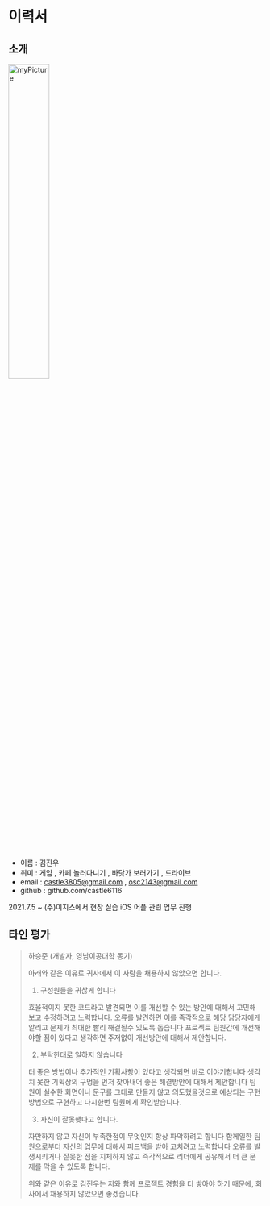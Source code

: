 이력서
======

소개
-----
<img src="/path/img/myPicture.jpg" width="40%" height="40%" alt="myPicture"></img>

+ 이름 : 김진우
+ 취미 : 게임 , 카페 놀러다니기 , 바닷가 보러가기 , 드라이브
+ email : castle3805@gmail.com , osc2143@gmail.com
+ github : github.com/castle6116

2021.7.5 ~ (주)이지스에서 현장 실습 iOS 어플 관련 업무 진행


타인 평가
-----

> 하승준 (개발자, 영남이공대학 동기)
>
> 아래와 같은 이유로 귀사에서 이 사람을 채용하지 않았으면 합니다.
>
>
> 1. 구성원들을 귀찮게 합니다
>
> 효율적이지 못한 코드라고 발견되면 이를 개선할 수 있는 방안에 대해서 고민해보고 수정하려고 노력합니다.
> 오류를 발견하면 이를 즉각적으로 해당 담당자에게 알리고 문제가 최대한 빨리 해결될수 있도록 돕습니다
> 프로젝트 팀원간에 개선해야할 점이 있다고 생각하면 주저없이 개선방안에 대해서 제안합니다.
>
>
> 2. 부탁한대로 일하지 않습니다
>
> 더 좋은 방법이나 추가적인 기획사항이 있다고 생각되면 바로 이야기합니다
> 생각치 못한 기획상의 구멍을 먼저 찾아내어 좋은 해결방안에 대해서 제안합니다
> 팀원이 실수한 화면이나 문구를 그대로 만들지 않고 의도했을것으로 예상되는 구현방법으로  구현하고 다시한번 팀원에게 확인받습니다.
>
>
> 3. 자신이 잘못햇다고 합니다.
>
> 자만하지 않고 자신이 부족한점이 무엇인지 항상 파악하려고 합니다
> 함께일한 팀원으로부터 자신의 업무에 대해서 피드백을 받아 고치려고 노력합니다
> 오류를 발생시키거나 잘못한 점을 지체하지 않고 즉각적으로 리더에게 공유해서 더 큰 문제를 막을 수 있도록 합니다.
>
> 위와 같은 이유로 김진우는 저와 함께 프로젝트 경험을 더 쌓아야 하기 때문에, 회사에서 채용하지 않았으면 좋겠습니다.
